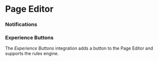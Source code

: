 # Page Editor

### Notifications

### Experience Buttons

The *Experience Buttons* integration adds a button to the Page Editor and supports the rules engine.